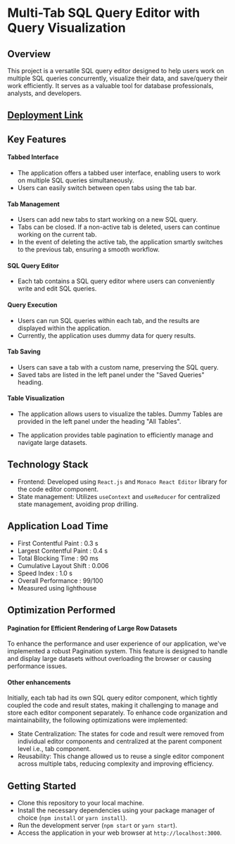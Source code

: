 # Multi-Tab SQL Query Editor with Query Visualization

## Overview

This project is a versatile SQL query editor designed to help users work on multiple SQL queries concurrently, visualize their data, and save/query their work efficiently. It serves as a valuable tool for database professionals, analysts, and developers.

## [Deployment Link](https://dynamic-tiramisu-a30a0f.netlify.app/)

## Key Features

#### Tabbed Interface

- The application offers a tabbed user interface, enabling users to work on multiple SQL queries simultaneously.
- Users can easily switch between open tabs using the tab bar.

#### Tab Management

- Users can add new tabs to start working on a new SQL query.
- Tabs can be closed. If a non-active tab is deleted, users can continue working on the current tab.
- In the event of deleting the active tab, the application smartly switches to the previous tab, ensuring a smooth workflow.

#### SQL Query Editor

- Each tab contains a SQL query editor where users can conveniently write and edit SQL queries.

#### Query Execution

- Users can run SQL queries within each tab, and the results are displayed within the application.
- Currently, the application uses dummy data for query results.

#### Tab Saving

- Users can save a tab with a custom name, preserving the SQL query.
- Saved tabs are listed in the left panel under the "Saved Queries" heading.

#### Table Visualization

- The application allows users to visualize the tables. Dummy Tables are provided in the left panel under the heading "All Tables".

- The application provides table pagination to efficiently manage and navigate large datasets.

## Technology Stack

- Frontend: Developed using `React.js` and `Monaco React Editor` library for the code editor component.
- State management: Utilizes `useContext` and `useReducer` for centralized state management, avoiding prop drilling.

## Application Load Time
- First Contentful Paint : 0.3 s
- Largest Contentful Paint : 0.4 s
- Total Blocking Time : 90 ms
- Cumulative Layout Shift : 0.006
- Speed Index : 1.0 s
- Overall Performance : 99/100
- Measured using lighthouse



## Optimization Performed

#### Pagination for Efficient Rendering of Large Row Datasets

To enhance the performance and user experience of our application, we've implemented a robust Pagination system. This feature is designed to handle and display large datasets without overloading the browser or causing performance issues. 

#### Other enhancements

Initially, each tab had its own SQL query editor component, which tightly coupled the code and result states, making it challenging to manage and store each editor component separately. To enhance code organization and maintainability, the following optimizations were implemented:

- State Centralization: The states for code and result were removed from individual editor components and centralized at the parent component level i.e., tab component.
- Reusability: This change allowed us to reuse a single editor component across multiple tabs, reducing complexity and improving efficiency. 


## Getting Started

- Clone this repository to your local machine.
- Install the necessary dependencies using your package manager of choice (`npm install` or `yarn install`).
- Run the development server (`npm start` or `yarn start`).
- Access the application in your web browser at `http://localhost:3000`.
